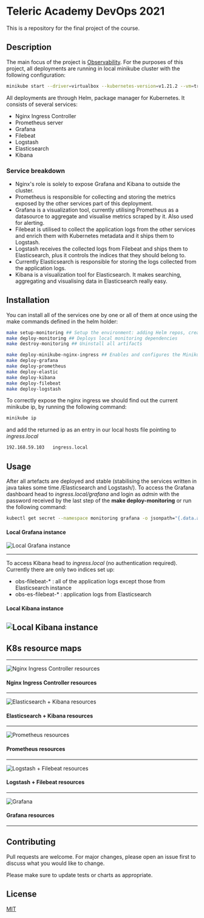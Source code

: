 # Teleric Academy DevOps 2021

This is a repository for the final project of the course.

## Description

The main focus of the project is [Observability](https://cloud.google.com/architecture/devops/devops-measurement-monitoring-and-observability). For the purposes of this project, all deployments are running in local minikube cluster with the following configuration:
```bash
minikube start --driver=virtualbox --kubernetes-version=v1.21.2 --vm=true --cpus=4 --memory=8g
```
All deployments are through Helm, package manager for Kubernetes.
It consists of several services:
* Nginx Ingress Controller
* Prometheus server
* Grafana
* Filebeat
* Logstash
* Elasticsearch
* Kibana

### Service breakdown
- Nginx's role is solely to expose Grafana and Kibana to outside the cluster. 
- Prometheus is responsible for collecting and storing the metrics exposed by the other services part of this deployment.
- Grafana is a visualization tool, currently utilising Prometheus as a datasource to aggregate and visualise metrics scraped by it. Also used for alerting.
- Filebeat is utilised to collect the application logs from the other services and enrich them with Kubernetes metadata and it ships them to Logstash.
- Logstash receives the collected logs from Filebeat and ships them to Elasticsearch, plus it controls the indices that they should belong to.
- Currently Elasticsearch is responsible for storing the logs collected from the application logs.
- Kibana is a visualization tool for Elasticsearch. It makes searching, aggregating and visualising data in Elasticsearch really easy.

## Installation

You can install all of the services one by one or all of them at once using the make commands defined in the helm holder:

```bash
make setup-monitoring ## Setup the environment: adding Helm repos, creating needed K8S namespaces and enabling minikube addons.
make deploy-monitoring ## Deploys local monitoring dependencies
make destroy-monitoring ## Uninstall all artifacts

make deploy-minikube-nginx-ingress ## Enables and configures the Minikube ingress. The deployment is scaled to 0 then to 1 again, because sometimes there are 2 replicas that are being created, which breaks ingress.
make deploy-grafana
make deploy-prometheus
make deploy-elastic
make deploy-kibana
make deploy-filebeat
make deploy-logstash
```

To correctly expose the nginx ingress we should find out the current minikube ip, by running the following command:
```bash
minikube ip
```
and add the returned ip as an entry in our local hosts file pointing to *ingress.local*
```bash
192.168.59.103   ingress.local
```

## Usage
After all artefacts are deployed and stable (stabilising the services written in java takes some time /Elasticsearch and Logstash/). To access the Grafana dashboard head to *ingress.local/grafana* and login as *admin* with the password received by the last step of the **make deploy-monitoring** or run the following command:
```bash
kubectl get secret --namespace monitoring grafana -o jsonpath="{.data.admin-password}" | base64 --decode ; echo
```
#### Local Grafana instance 
![Local Grafana instance](https://i.imgur.com/Z82Heei.png)

----------------------------------------------------------------------------------------------------------------
To access Kibana head to *ingress.local* (no authentication required). Currently there are only two indices set up:
* obs-filebeat-* : all of the application logs except those from Elasticsearch instance
* obs-es-filebeat-* : application logs from Elasticsearch

#### Local Kibana instance 
![Local Kibana instance](https://i.imgur.com/ZaULIxy.png)
----------------------------------------------------------------------------------------------------------------


## K8s resource maps
----------------------------------------------------------------------------------------------------------------
![Nginx Ingress Controller resources](https://i.imgur.com/GmTDWV8.png)
#### Nginx Ingress Controller resources
----------------------------------------------------------------------------------------------------------------
![Elasticsearch + Kibana resources](https://i.imgur.com/TLPyZvy.png)
#### Elasticsearch + Kibana resources
----------------------------------------------------------------------------------------------------------------
![Prometheus resources](https://i.imgur.com/RanMVDd.png)
#### Prometheus resources
----------------------------------------------------------------------------------------------------------------
![Logstash + Filebeat resources](https://i.imgur.com/Z2wcOwJ.png)
#### Logstash + Filebeat resources
----------------------------------------------------------------------------------------------------------------
![Grafana](https://i.imgur.com/HcFgnOQ.png)
#### Grafana resources
----------------------------------------------------------------------------------------------------------------


## Contributing
Pull requests are welcome. For major changes, please open an issue first to discuss what you would like to change.

Please make sure to update tests or charts as appropriate.

## License
[MIT](https://choosealicense.com/licenses/mit/)
